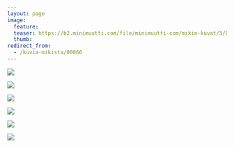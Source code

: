 ```yaml
---
layout: page
image:
  feature:
  teaser: https://b2.minimuutti.com/file/minimuutti-com/mikin-kuvat/3/DS31096-245px.jpg
  thumb:
redirect_from:
  - /kuvia-mikista/00066
---
```


![](https://b2.minimuutti.com/file/minimuutti-com/mikin-kuvat/3/DS31063-800px.jpg)

![](https://b2.minimuutti.com/file/minimuutti-com/mikin-kuvat/3/DS31075-800px.jpg)

![](https://b2.minimuutti.com/file/minimuutti-com/mikin-kuvat/3/DS31083-800px.jpg)

![](https://b2.minimuutti.com/file/minimuutti-com/mikin-kuvat/3/DS31090-800px.jpg)

![](https://b2.minimuutti.com/file/minimuutti-com/mikin-kuvat/3/DS31095-800px.jpg)

![](https://b2.minimuutti.com/file/minimuutti-com/mikin-kuvat/3/DS31097-800px.jpg)

